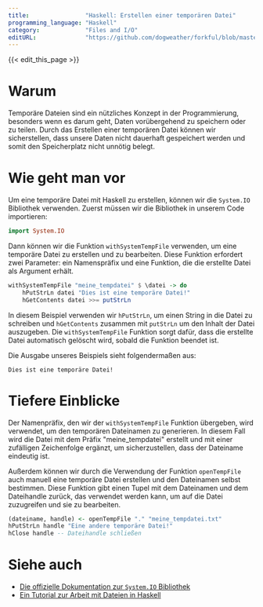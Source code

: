 ```yaml
---
title:                "Haskell: Erstellen einer temporären Datei"
programming_language: "Haskell"
category:             "Files and I/O"
editURL:              "https://github.com/dogweather/forkful/blob/master/content/de/haskell/creating-a-temporary-file.md"
---
```


{{< edit_this_page >}}

# Warum

Temporäre Dateien sind ein nützliches Konzept in der Programmierung, besonders wenn es darum geht, Daten vorübergehend zu speichern oder zu teilen. Durch das Erstellen einer temporären Datei können wir sicherstellen, dass unsere Daten nicht dauerhaft gespeichert werden und somit den Speicherplatz nicht unnötig belegt.

# Wie geht man vor

Um eine temporäre Datei mit Haskell zu erstellen, können wir die `System.IO` Bibliothek verwenden. Zuerst müssen wir die Bibliothek in unserem Code importieren:

```Haskell
import System.IO
```

Dann können wir die Funktion `withSystemTempFile` verwenden, um eine temporäre Datei zu erstellen und zu bearbeiten. Diese Funktion erfordert zwei Parameter: ein Namenspräfix und eine Funktion, die die erstellte Datei als Argument erhält.

```Haskell
withSystemTempFile "meine_tempdatei" $ \datei -> do
    hPutStrLn datei "Dies ist eine temporäre Datei!"
    hGetContents datei >>= putStrLn
```

In diesem Beispiel verwenden wir `hPutStrLn`, um einen String in die Datei zu schreiben und `hGetContents` zusammen mit `putStrLn` um den Inhalt der Datei auszugeben. Die `withSystemTempFile` Funktion sorgt dafür, dass die erstellte Datei automatisch gelöscht wird, sobald die Funktion beendet ist.

Die Ausgabe unseres Beispiels sieht folgendermaßen aus:

```
Dies ist eine temporäre Datei!
```

# Tiefere Einblicke

Der Namenpräfix, den wir der `withSystemTempFile` Funktion übergeben, wird verwendet, um den temporären Dateinamen zu generieren. In diesem Fall wird die Datei mit dem Präfix "meine_tempdatei" erstellt und mit einer zufälligen Zeichenfolge ergänzt, um sicherzustellen, dass der Dateiname eindeutig ist.

Außerdem können wir durch die Verwendung der Funktion `openTempFile` auch manuell eine temporäre Datei erstellen und den Dateinamen selbst bestimmen. Diese Funktion gibt einen Tupel mit dem Dateinamen und dem Dateihandle zurück, das verwendet werden kann, um auf die Datei zuzugreifen und sie zu bearbeiten.

```Haskell
(dateiname, handle) <- openTempFile "." "meine_tempdatei.txt"
hPutStrLn handle "Eine andere temporäre Datei!"
hClose handle -- Dateihandle schließen
```

# Siehe auch

- [Die offizielle Dokumentation zur `System.IO` Bibliothek](https://www.haskell.org/onlinereport/standard-prelude.html#module-system-io)
- [Ein Tutorial zur Arbeit mit Dateien in Haskell](http://learnyouahaskell.com/input-and-output#files-and-streams)